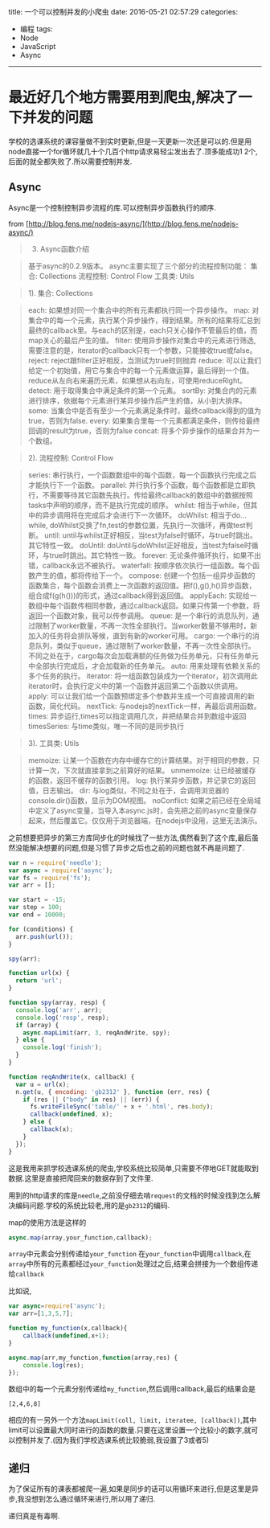 title: 一个可以控制并发的小爬虫
date: 2016-05-21 02:57:29
categories: 
- 编程
tags:
- Node
- JavaScript
- Async
---

# 最近好几个地方需要用到爬虫,解决了一下并发的问题

学校的选课系统的课容量做不到实时更新,但是一天更新一次还是可以的.但是用node直接一个for循环就几十个几百个http请求易轻尘发出去了.顶多能成功1 2个,后面的就全都失败了.所以需要控制并发.

<!-- more -->

## Async

Async是一个控制控制异步流程的库.可以控制异步函数执行的顺序.


from [http://blog.fens.me/nodejs-async/](http://blog.fens.me/nodejs-async/)

>3. Async函数介绍

>基于async的0.2.9版本。
async主要实现了三个部分的流程控制功能：
集合: Collections
流程控制: Control Flow
工具类: Utils

>1). 集合: Collections

>each: 如果想对同一个集合中的所有元素都执行同一个异步操作。
map: 对集合中的每一个元素，执行某个异步操作，得到结果。所有的结果将汇总到最终的callback里。与each的区别是，each只关心操作不管最后的值，而map关心的最后产生的值。
filter: 使用异步操作对集合中的元素进行筛选, 需要注意的是，iterator的callback只有一个参数，只能接收true或false。
reject: reject跟filter正好相反，当测试为true时则抛弃
reduce: 可以让我们给定一个初始值，用它与集合中的每一个元素做运算，最后得到一个值。reduce从左向右来遍历元素，如果想从右向左，可使用reduceRight。
detect: 用于取得集合中满足条件的第一个元素。
sortBy: 对集合内的元素进行排序，依据每个元素进行某异步操作后产生的值，从小到大排序。
some: 当集合中是否有至少一个元素满足条件时，最终callback得到的值为true，否则为false.
every: 如果集合里每一个元素都满足条件，则传给最终回调的result为true，否则为false
concat: 将多个异步操作的结果合并为一个数组。

>2). 流程控制: Control Flow

>series: 串行执行，一个函数数组中的每个函数，每一个函数执行完成之后才能执行下一个函数。
parallel: 并行执行多个函数，每个函数都是立即执行，不需要等待其它函数先执行。传给最终callback的数组中的数据按照tasks中声明的顺序，而不是执行完成的顺序。
whilst: 相当于while，但其中的异步调用将在完成后才会进行下一次循环。
doWhilst: 相当于do…while, doWhilst交换了fn,test的参数位置，先执行一次循环，再做test判断。
until: until与whilst正好相反，当test为false时循环，与true时跳出。其它特性一致。
doUntil: doUntil与doWhilst正好相反，当test为false时循环，与true时跳出。其它特性一致。
forever: 无论条件循环执行，如果不出错，callback永远不被执行。
waterfall: 按顺序依次执行一组函数。每个函数产生的值，都将传给下一个。
compose: 创建一个包括一组异步函数的函数集合，每个函数会消费上一次函数的返回值。把f(),g(),h()异步函数，组合成f(g(h()))的形式，通过callback得到返回值。
applyEach: 实现给一数组中每个函数传相同参数，通过callback返回。如果只传第一个参数，将返回一个函数对象，我可以传参调用。
queue: 是一个串行的消息队列，通过限制了worker数量，不再一次性全部执行。当worker数量不够用时，新加入的任务将会排队等候，直到有新的worker可用。
cargo: 一个串行的消息队列，类似于queue，通过限制了worker数量，不再一次性全部执行。不同之处在于，cargo每次会加载满额的任务做为任务单元，只有任务单元中全部执行完成后，才会加载新的任务单元。
auto: 用来处理有依赖关系的多个任务的执行。
iterator: 将一组函数包装成为一个iterator，初次调用此iterator时，会执行定义中的第一个函数并返回第二个函数以供调用。
apply: 可以让我们给一个函数预绑定多个参数并生成一个可直接调用的新函数，简化代码。
nextTick: 与nodejs的nextTick一样，再最后调用函数。
times: 异步运行,times可以指定调用几次，并把结果合并到数组中返回
timesSeries: 与time类似，唯一不同的是同步执行

>3). 工具类: Utils

>memoize: 让某一个函数在内存中缓存它的计算结果。对于相同的参数，只计算一次，下次就直接拿到之前算好的结果。
unmemoize: 让已经被缓存的函数，返回不缓存的函数引用。
log: 执行某异步函数，并记录它的返回值，日志输出。
dir: 与log类似，不同之处在于，会调用浏览器的console.dir()函数，显示为DOM视图。
noConflict: 如果之前已经在全局域中定义了async变量，当导入本async.js时，会先把之前的async变量保存起来，然后覆盖它。仅仅用于浏览器端，在nodejs中没用，这里无法演示。

之前想要把异步的第三方库同步化的时候找了一些方法,偶然看到了这个库,最后虽然没能解决想要的问题,但是习惯了异步之后也之前的问题也就不再是问题了.

```javascript
var n = require('needle');
var async = require('async');
var fs = require('fs');
var arr = [];

var start = -15;
var step = 100;
var end = 10000;

for (conditions) {
  arr.push(url());
}

spy(arr);

function url(x) {
  return 'url';
}

function spy(array, resp) {
  console.log('arr', arr);
  console.log('resp', resp);
  if (array) {
    async.mapLimit(arr, 3, reqAndWrite, spy);
  } else {
    console.log('finish');
  }
}

function reqAndWrite(x, callback) {
  var u = url(x);
  n.get(u, { encoding: 'gb2312' }, function (err, res) {
    if (res || ("body" in res) || (err)) {
      fs.writeFileSync('table/' + x + '.html', res.body);
      callback(undefined, x);
    } else {
      callback(x);
    }
  });
}
```

这是我用来抓学校选课系统的爬虫,学校系统比较简单,只需要不停地GET就能取到数据.这里是直接把爬回来的数据存到了文件里.

用到的http请求的库是`needle`,之前没仔细去啃`request`的文档的时候没找到怎么解决编码问题.学校的系统比较老,用的是`gb2312`的编码.

map的使用方法是这样的

```javascript
async.map(array,your_function,callback);
```
`array`中元素会分别传递给`your_function`
在`your_function`中调用`callback`,在`array`中所有的元素都经过`your_function`处理过之后,结果会拼接为一个数组传递给`callback`

比如说,
```javascript
var async=require('async');
var arr=[1,3,5,7];

function my_function(x,callback){
    callback(undefined,x+1);
}

async.map(arr,my_function,function(array,res) {
    console.log(res);
});
```
数组中的每一个元素分别传递给`my_function`,然后调用callback,最后的结果会是
```
[2,4,6,8]
```

相应的有一另外一个方法`mapLimit(coll, limit, iteratee, [callback])`,其中limit可以设置最大同时进行的函数的数量.只要在这里设置一个比较小的数字,就可以控制并发了.(因为我们学校选课系统比较脆弱,我设置了3或者5)

## 递归

为了保证所有的课表都被爬一遍,如果是同步的话可以用循环来进行,但是这里是异步,我没想到怎么通过循环来进行,所以用了递归.

递归真是有毒啊.
